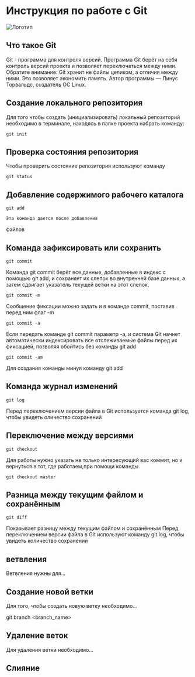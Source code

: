 # **Инструкция по работе с Git**

![Логотип](images/Logo.jpg)

## Что такое Git

Git - программа для контроля версий.
Программа Git берёт на себя контроль версий проекта и позволяет переключаться между ними. Обратите внимание: Git хранит не файлы целиком, а отличия между ними. Это позволяет
экономить память. Автор программы — Линус Торвальдс, создатель ОС Linux.

## Создание локального репозитория

Для того чтобы создать (инициализировать) локальный репозиторий необходимо в терминале, находясь в папке проекта набрать команду:

    git init
    
## Проверка состояния репозитория 

Чтобы проверить состояние репозитория используют команду 

    git status

## Добавление содержимого рабочего каталога

    git add

    Эта команда дается после добавления
файлов

## Команда зафиксировать или сохранить

    git commit

Команда git commit берёт все данные, добавленные в индекс с помощью git add, и сохраняет их слепок во внутренней базе данных, а затем сдвигает указатель текущей ветки на этот слепок.    

    git commit -m

Сообщение фиксации можно задать и в команде commit, поставив перед ним флаг -m

    git commit -a

Если передать команде git commit параметр -a, и система Git начнет автоматически индексировать все отслеживаемые файлы перед их фиксацией, позволяя обойтись без команды
git add 
 
    git commit -am

Для создания команды минуя команду git add

## Команда журнал изменений

    git log

Перед переключением версии файла в Git используется команда git log, чтобы увидеть оличество сохранений
    
## Переключение между версиями

    git checkout

Для работы нужно указать не только интересующий вас коммит, но и вернуться в тот, где работаем,при помощи команды 
                                         
    git checkout master

## Разница между текущим файлом и сохранённым

    git diff

Показывает разницу между текущим файлом и сохранённым
Перед переключением версии файла в Git используют команду git log, чтобы увидеть количество сохранений



## ветвления 

Ветвления нужны для... 

## Создание новой ветки

Для того, чтобы создать новую ветку необходимо...


git branch <branch_name>

## Удаление веток

Для удаления ветки необходимо...

## Слияние
